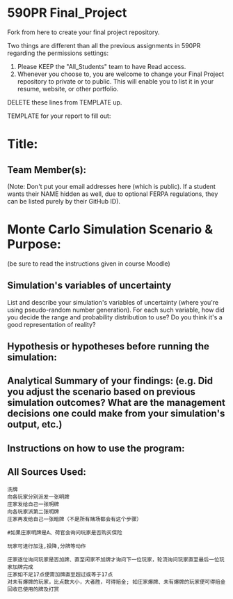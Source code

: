 # 590PR Final_Project
Fork from here to create your final project repository.

Two things are different than all the previous assignments in 590PR regarding the permissions settings:

1. Please KEEP the "All_Students" team to have Read access.  
2. Whenever you choose to, you are welcome to change your Final Project repository to private or to public.  This will enable you to list it in your resume, website, or other portfolio.

DELETE these lines from TEMPLATE up.

TEMPLATE for your report to fill out:

# Title: 

## Team Member(s):
(Note: Don't put your email addresses here (which is public).  If a student wants their NAME hidden as well, due to optional FERPA regulations, they can be listed purely by their GitHub ID).

# Monte Carlo Simulation Scenario & Purpose:
(be sure to read the instructions given in course Moodle)

## Simulation's variables of uncertainty
List and describe your simulation's variables of uncertainty (where you're using pseudo-random number generation). For each such variable, how did you decide the range and probability distribution to use?  Do you think it's a good representation of reality?

## Hypothesis or hypotheses before running the simulation:

## Analytical Summary of your findings: (e.g. Did you adjust the scenario based on previous simulation outcomes?  What are the management decisions one could make from your simulation's output, etc.)

## Instructions on how to use the program:

## All Sources Used:

    洗牌
    向各玩家分别派发一张明牌
    庄家发给自己一张明牌
    向各玩家派第二张明牌
    庄家再发给自己一张暗牌（不是所有赌场都会有这个步骤）
    
    #如果庄家明牌是A、荷官会询问玩家是否购买保险
    
    玩家可进行加注,投降,分牌等动作
    
    庄家逐位询问玩家是否加牌、直至闲家不加牌才询问下一位玩家，轮流询问玩家直至最后一位玩家加牌完成
    庄家如不足17点便需加牌直至超过或等于17点
    对未有爆牌的玩家，比点数大小，大者胜，可得赔金; 如庄家爆牌、未有爆牌的玩家便可得赔金
    回收已使用的牌及打赏
